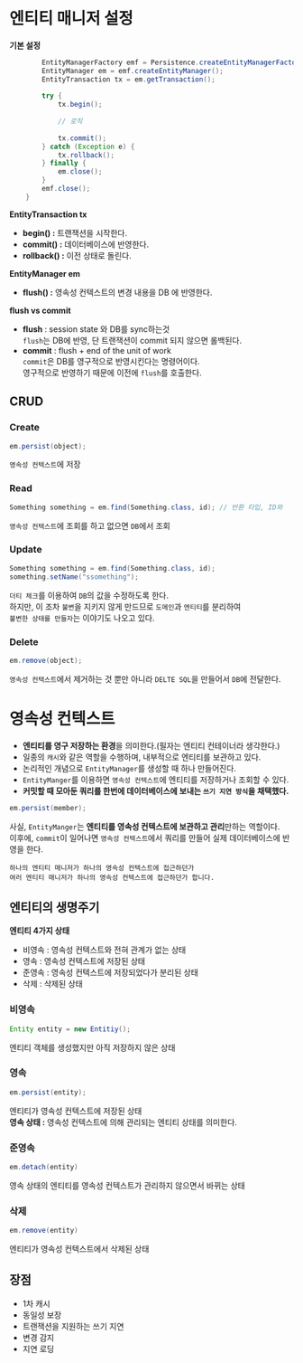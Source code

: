 # 엔티티 매니저 설정   
**기본 설정**  
```java
        EntityManagerFactory emf = Persistence.createEntityManagerFactory("hello");
        EntityManager em = emf.createEntityManager();
        EntityTransaction tx = em.getTransaction();
        
        try {
            tx.begin();
              
            // 로직  
              
            tx.commit();
        } catch (Exception e) {
            tx.rollback();
        } finally {
            em.close();
        }
        emf.close();
    }
```
**EntityTransaction tx**       
* **begin() :** 트랜잭션을 시작한다.   
* **commit() :** 데이터베이스에 반영한다.    
* **rollback() :** 이전 상태로 돌린다.     
  
**EntityManager em**     
* **flush() :** 영속성 컨텍스트의 변경 내용을 DB 에 반영한다.     
         
**flush vs commit**   
* **flush** : session state 와 DB를 sync하는것  
  `flush`는 DB에 반영, 단 트랜잭션이 commit 되지 않으면 롤백된다.  
* **commit** : flush + end of the unit of work    
  `commit`은 DB를 영구적으로 반영시킨다는 명령어이다.    
  영구적으로 반영하기 때문에 이전에 `flush`를 호출한다.        

## CRUD
### Create
```java
em.persist(object);
```
`영속성 컨텍스트`에 저장    
      
### Read
```java
Something something = em.find(Something.class, id); // 반환 타입, ID와 
```
`영속성 컨텍스트`에 조회를 하고 없으면 `DB`에서 조회      
      
### Update   
```java
Something something = em.find(Something.class, id);
something.setName("ssomething");
```     
`더티 체크`를 이용하여 `DB`의 값을 수정하도록 한다.      
하지만, 이 조차 `불변`을 지키지 않게 만드므로 `도메인`과 `엔티티`를 분리하여             
`불변한 상태를 만들자`는 이야기도 나오고 있다.         
     
### Delete   
```java   
em.remove(object);  
```
`영속성 컨텍스트`에서 제거하는 것 뿐만 아니라 `DELTE SQL`을 만들어서 `DB`에 전달한다.      

# 영속성 컨텍스트    
* **엔티티를 영구 저장하는 환경**을 의미한다.(필자는 엔티티 컨테이너라 생각한다.)           
* 일종의 `캐시`와 같은 역할을 수행하며, 내부적으로 엔티티를 보관하고 있다.              
* 논리적인 개념으로 `EntityManager`를 생성할 때 하나 만들어진다.        
* `EntityManger`를 이용하면 `영속성 컨텍스트`에 엔티티를 저장하거나 조회할 수 있다.       
* **커밋할 때 모아둔 쿼리를 한번에 데이터베이스에 보내는 `쓰기 지연 방식`을 채택했다.**     

```java
em.persist(member);    
```    
사실, `EntityManger`는 **엔티티를 영속성 컨텍스트에 보관하고 관리**만하는 역할이다.            
이후에, `commit`이 일어나면 `영속성 컨텍스트`에서 쿼리를 만들어 실제 데이터베이스에 반영을 한다.       
             
```   
하나의 엔티티 매니저가 하나의 영속성 컨텍스트에 접근하던가      
여러 엔티티 매니저가 하나의 영속성 컨텍스트에 접근하던가 합니다.    
``` 
  
## 엔티티의 생명주기
**엔티티 4가지 상태**

* 비영속 : 영속성 컨텍스트와 전혀 관계가 없는 상태
* 영속 : 영속성 컨텍스트에 저장된 상태
* 준영속 : 영속성 컨텍스트에 저장되었다가 분리된 상태
* 삭제 : 삭제된 상태

### 비영속
```java
Entity entity = new Entitiy();
```
엔티티 객체를 생성했지만 아직 저장하지 않은 상태

### 영속
```java
em.persist(entity);
```
엔티티가 영속성 컨텍스트에 저장된 상태  
**영속 상태 :** 영속성 컨텍스트에 의해 관리되는 엔티티 상태를 의미한다.    

### 준영속
```java
em.detach(entity)
```
영속 상태의 엔티티를 영속성 컨텍스트가 관리하지 않으면서 바뀌는 상태    
  
### 삭제
```java
em.remove(entity)
```
엔티티가 영속성 컨텍스트에서 삭제된 상태      
   
## 장점
* 1차 캐시
* 동일성 보장
* 트랜잭션을 지원하는 쓰기 지연
* 변경 감지
* 지연 로딩
